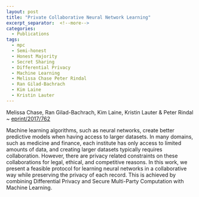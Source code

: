 ```yaml
---
layout: post
title: "Private Collaborative Neural Network Learning"
excerpt_separator:  <!--more-->
categories:
  - Publications
tags:
  - mpc
  - Semi-honest 
  - Honest Majority
  - Secret Sharing
  - Differential Privacy
  - Machine Learning
  - Melissa Chase Peter Rindal 
  - Ran Gilad-Bachrach
  - Kim Laine
  - Kristin Lauter
---
```


Melissa Chase, Ran Gilad-Bachrach, Kim Laine, Kristin Lauter & Peter Rindal   ~ <a href="https://eprint.iacr.org/2017/762">eprint/2017/762</a>

Machine learning algorithms, such as neural networks, create better predictive models when having access to larger datasets. In many domains, such as medicine and finance, each institute has only access to limited amounts of data, and creating larger datasets typically requires collaboration. However, there are privacy related constraints on these collaborations for legal, ethical, and competitive reasons. In this work, we present a feasible protocol for learning neural networks in a collaborative way while preserving the privacy of each record. This is achieved by combining Differential Privacy and Secure Multi-Party Computation with Machine Learning. 